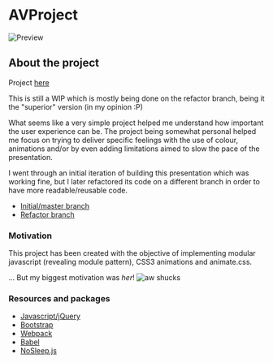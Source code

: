 # AVProject

![Preview](https://res.cloudinary.com/forgoroe/image/upload/v1490267536/previews/avproject_preview.png)

## About the project

Project [here](https://avoltereading.surge.sh)

This is still a WIP which is mostly being done on the refactor branch, being it the "superior" version (in my opinion :P)

What seems like a very simple project helped me understand how important the user experience can be. The project being somewhat personal helped me focus on trying to deliver specific feelings with the use of colour, animations and/or by even adding limitations aimed to slow the pace of the presentation.

I went through an initial iteration of building this presentation which was working fine, but I later refactored its code on a different branch in order to have more readable/reusable code.

- [Initial/master branch](https://github.com/forgoroe/AVProject/tree/master)
- [Refactor branch](https://github.com/forgoroe/AVProject/tree/refactor)

 

### Motivation

This project has been created with the objective of implementing modular javascript (revealing module pattern), CSS3 animations and animate.css.

... But my biggest motivation was *her*! ![aw shucks](http://res.cloudinary.com/forgoroe/image/upload/c_scale,w_106/v1490269236/e9c40ab4433308638e74cd4f16244548_fileoh-stop-it-you-wrapped-aww-shucks-memes_400-400_ozaroq.jpg)

### Resources and packages

- [Javascript/jQuery](https://jquery.com/)
- [Bootstrap](http://getbootstrap.com/)
- [Webpack](https://webpack.github.io/)
- [Babel](https://babeljs.io/)
- [NoSleep.js](https://github.com/BHSPitMonkey/NoSleep.js)